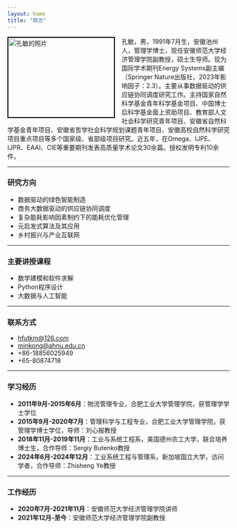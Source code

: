 ```yaml
---
layout: home
title: "首页"
---
```


<div style="float: left; margin-right: 15px;">
    <img src="assets/images/dcf29baa0f16421a83ea86d4644fe53.jpg" alt="孔敏的照片" style="width:240px; height:180px; border:2px solid #000;">
</div>

孔敏，男，1991年7月生，安徽池州人，管理学博士，现任安徽师范大学经济管理学院副教授，硕士生导师。现为国际学术期刊Energy Systems副主编（Springer Nature出版社，2023年影响因子：2.3）。主要从事数据驱动的供应链协同调度研究工作。主持国家自然科学基金青年科学基金项目、中国博士后科学基金面上资助项目、教育部人文社会科学研究青年项目、安徽省自然科学基金青年项目、安徽省哲学社会科学规划课题青年项目、安徽高校自然科学研究项目重点项目等多个国家级、省部级项目研究。近五年，在Omega、IJPE、IJPR、EAAI、CIE等重要期刊发表高质量学术论文30余篇。授权发明专利10余件。

---

### 研究方向
- 数据驱动的绿色智能制造
- 商务大数据驱动的供应链协同调度
- 复杂能耗影响因素制约下的能耗优化管理
- 元启发式算法及其应用
- 乡村振兴与产业互联网
  
---

### 主要讲授课程
- 数学建模和软件求解
- Python程序设计
- 大数据与人工智能

---

### 联系方式
- hfutkm@126.com
- minkong@ahnu.edu.cn
- +86-18856025949
- +65-80874718

---

### 学习经历
- **2011年9月-2015年6月**：物流管理专业，合肥工业大学管理学院，获管理学学士学位
- **2015年9月-2020年7月**：管理科学与工程专业，合肥工业大学管理学院，获管理学博士学位，导师：刘心报教授
- **2018年11月-2019年11月**：工业与系统工程系，美国德州农工大学，联合培养博士生，合作导师：Sergiy Butenko教授
- **2024年6月-2024年12月**：工业系统工程与管理系，新加坡国立大学，访问学者，合作导师：Zhisheng Ye教授

---

### 工作经历
- **2020年7月-2021年11月**：安徽师范大学经济管理学院讲师
- **2021年12月-至今**：安徽师范大学经济管理学院副教授
